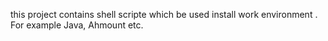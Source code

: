 this project contains shell scripte which be used install work environment . For example Java, Ahmount etc.
